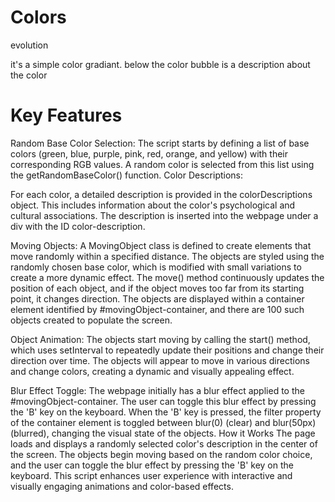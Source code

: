 # Colors
evolution

it's a simple color gradiant.
below the color bubble is a description about the color


# Key Features

Random Base Color Selection:
The script starts by defining a list of base colors (green, blue, purple, pink, red, orange, and yellow) with their corresponding RGB values.
A random color is selected from this list using the getRandomBaseColor() function.
Color Descriptions:

For each color, a detailed description is provided in the colorDescriptions object. This includes information about the color's psychological and cultural associations.
The description is inserted into the webpage under a div with the ID color-description.

Moving Objects:
A MovingObject class is defined to create elements that move randomly within a specified distance. The objects are styled using the randomly chosen base color, which is modified with small variations to create a more dynamic effect.
The move() method continuously updates the position of each object, and if the object moves too far from its starting point, it changes direction.
The objects are displayed within a container element identified by #movingObject-container, and there are 100 such objects created to populate the screen.

Object Animation:
The objects start moving by calling the start() method, which uses setInterval to repeatedly update their positions and change their direction over time.
The objects will appear to move in various directions and change colors, creating a dynamic and visually appealing effect.

Blur Effect Toggle:
The webpage initially has a blur effect applied to the #movingObject-container. The user can toggle this blur effect by pressing the 'B' key on the keyboard.
When the 'B' key is pressed, the filter property of the container element is toggled between blur(0) (clear) and blur(50px) (blurred), changing the visual state of the objects.
How it Works
The page loads and displays a randomly selected color's description in the center of the screen.
The objects begin moving based on the random color choice, and the user can toggle the blur effect by pressing the 'B' key on the keyboard.
This script enhances user experience with interactive and visually engaging animations and color-based effects.
